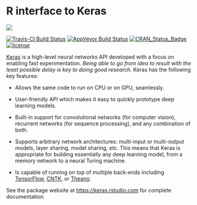 # R interface to Keras

![](https://s3.amazonaws.com/keras.io/img/keras-logo-2018-large-1200.png)

[![Travis-CI Build Status](https://travis-ci.org/rstudio/keras.svg?branch=master)](https://travis-ci.org/rstudio/keras) 
[![AppVeyor Build Status](https://ci.appveyor.com/api/projects/status/github/rstudio/keras?branch=master&svg=true)](https://ci.appveyor.com/project/rstudio/keras)
[![CRAN_Status_Badge](http://www.r-pkg.org/badges/version/keras)](http://cran.r-project.org/package=keras)
[![license](https://img.shields.io/github/license/mashape/apistatus.svg?maxAge=2592000)](https://github.com/fchollet/keras/blob/master/LICENSE)

[Keras](https://keras.io/) is a high-level neural networks API developed with a focus on enabling fast experimentation. *Being able to go from idea to result with the least possible delay is key to doing good research.* Keras has the following key features:

- Allows the same code to run on CPU or on GPU, seamlessly.

- User-friendly API which makes it easy to quickly prototype deep learning models.

- Built-in support for convolutional networks (for computer vision), recurrent networks (for sequence processing), and any combination of both.

- Supports arbitrary network architectures: multi-input or multi-output models, layer sharing, model sharing, etc. This means that Keras is appropriate for building essentially any deep learning model, from a memory network to a neural Turing machine.

- Is capable of running on top of multiple back-ends including [TensorFlow](https://github.com/tensorflow/tensorflow), [CNTK](https://github.com/Microsoft/cntk), or [Theano](https://github.com/Theano/Theano).

See the package website at <https://keras.rstudio.com> for complete documentation.

